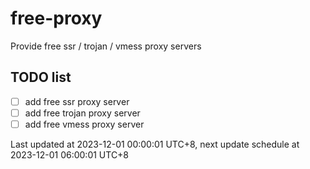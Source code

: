 
# free-proxy
Provide free ssr / trojan / vmess proxy servers


## TODO list
- [ ] add free ssr proxy server
- [ ] add free trojan proxy server
- [ ] add free vmess proxy server

Last updated at 2023-12-01 00:00:01 UTC+8, next update schedule at 2023-12-01 06:00:01 UTC+8

